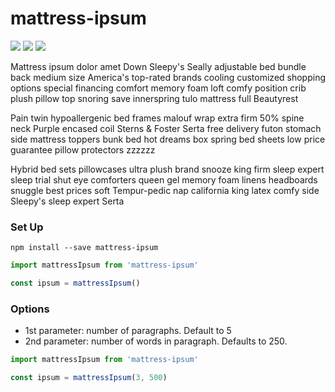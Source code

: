 # mattress-ipsum

![](https://badgen.net/bundlephobia/minzip/mattress-ipsum)
![](https://badgen.net/npm/dt/mattress-ipsum)
![](https://img.shields.io/badge/license-MIT-green.svg)

Mattress ipsum dolor amet Down Sleepy's Seally adjustable bed bundle back medium size America's top-rated brands cooling customized shopping options special financing comfort memory foam loft comfy position crib plush pillow top snoring save innerspring tulo mattress full Beautyrest
    
Pain twin hypoallergenic bed frames malouf wrap extra firm 50% spine neck Purple encased coil Sterns & Foster Serta free delivery futon stomach side mattress toppers bunk bed hot dreams box spring bed sheets low price guarantee pillow protectors zzzzzz
    
Hybrid bed sets pillowcases ultra plush brand snooze king firm sleep expert sleep trial shut eye comforters queen gel memory foam linens headboards snuggle best prices soft Tempur-pedic nap california king latex comfy side Sleepy's sleep expert Serta

### Set Up
`npm install --save mattress-ipsum`

```js
import mattressIpsum from 'mattress-ipsum'

const ipsum = mattressIpsum()
```

### Options

- 1st parameter: number of paragraphs. Default to 5
- 2nd parameter: number of words in paragraph. Defaults to 250.

```js
import mattressIpsum from 'mattress-ipsum'

const ipsum = mattressIpsum(3, 500)
```
